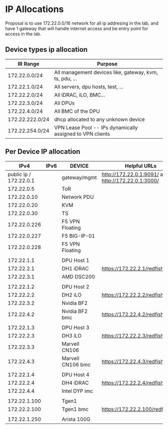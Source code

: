# IP Allocations

Proposal is to use 172.22.0.0/16 network for all ip addresing in the lab, and have 1 gateway that will handle internet access and be entry point for access in the lab.

## Device types ip allocation

| IR Range            | Purpose                                                     |
|-----------------    |---------------------------------------------------------    |
| 172.22.0.0/24       | All management devices like, gateway, kvm, ts, pdu, ...     |
| 172.22.1.0/24       | All servers, dpu hosts, test, ...                           |
| 172.22.2.0/24       | All iDRAC, iLO, BMC...                                      |
| 172.22.3.0/24       | All DPUs                                                    |
| 172.22.4.0/24       | All BMC of the DPU                                          |
| 172.22.222.0/24     | dhcp allocated to any unknown device                        |
| 172.22.254.0/24     | VPN Lease Pool -- IPs dynamically assigned to VPN clients   |

## Per Device IP allocation

| IPv4                          | IPv6     | DEVICE           | Helpful URLs   |
|---------------------------    |------    |----------------- |----------------|
| public ip / 172.22.0.1        |          | gateway/mgmt     | <http://172.22.0.1:9091/> and <http://172.22.0.1:3000/> |
| 172.22.0.5                    |          | ToR              |                                  |
| 172.22.0.10                   |          | Network PDU      |                                  |
| 172.22.0.20                   |          | KVM              |                                  |
| 172.22.0.30                   |          | TS               |                                  |
| 172.22.0.226                  |          | F5 VPN Floating  |                                  |
| 172.22.0.227                  |          | F5 BIG-IP-01     |                                  |
| 172.22.0.228                  |          | F5 VPN Floating  |                                  |
|                               |          |                  |                                  |
| 172.22.1.1                    |          | DPU Host 1       |                                  |
| 172.22.2.1                    |          | DH1 iDRAC        | <https://172.22.2.1/redfish/v1/> |
| 172.22.3.1                    |          | AMD DSC200       |                                  |
|                               |          |                  |                                  |
| 172.22.1.2                    |          | DPU Host 2       |                                  |
| 172.22.2.2                    |          | DH2 iLO          | <https://172.22.2.2/redfish/v1/> |
| 172.22.3.2                    |          | Nvidia BF2       |                                  |
| 172.22.4.2                    |          | Nvidia BF2 bmc   | <https://172.22.4.2/redfish/v1/> |
|                               |          |                  |                                  |
| 172.22.1.3                    |          | DPU Host 3       |                                  |
| 172.22.2.3                    |          | DH3 iLO          | <https://172.22.2.3/redfish/v1/> |
| 172.22.3.3                    |          | Marvell CN106    |                                  |
| 172.22.4.3                    |          | Marvell CN106 bmc | <https://172.22.4.3/redfish/v1/> |
|                               |          |                  |                                  |
| 172.22.1.4                    |          | DPU Host 4       |                                  |
| 172.22.2.4                    |          | DH4 iDRAC        | <https://172.22.2.4/redfish/v1/> |
| 172.22.4.4                    |          | Intel DYP imc    |                                  |
|                               |          |                  |                                  |
| 172.22.1.100                  |          | Tgen1            |                                  |
| 172.22.2.100                  |          | Tgen1 bmc        | <https://172.22.2.100/redfish/v1/> |
|                               |          |                  |                                  |
| 172.22.1.250                  |          | Arista 100G      |                                  |
